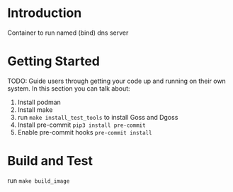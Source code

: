 # Introduction
Container to run named (bind) dns server

# Getting Started
TODO: Guide users through getting your code up and running on their own system. In this section you can talk about:
1.	Install podman
2.	Install make
3.	run `make install_test_tools` to install Goss and Dgoss
4.  Install pre-commit `pip3 install pre-commit`
5.  Enable pre-commit hooks `pre-commit install`

# Build and Test
run `make build_image`
